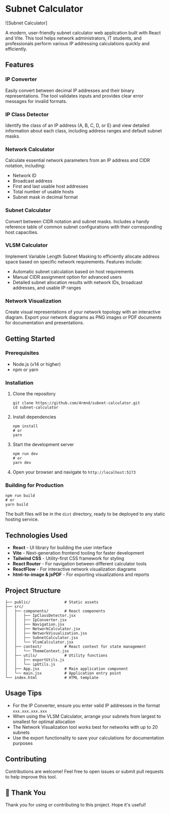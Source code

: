 # Subnet Calculator

![Subnet Calculator]

A modern, user-friendly subnet calculator web application built with React and Vite. This tool helps network administrators, IT students, and professionals perform various IP addressing calculations quickly and efficiently.

## Features

### IP Converter
Easily convert between decimal IP addresses and their binary representations. The tool validates inputs and provides clear error messages for invalid formats.

### IP Class Detector
Identify the class of an IP address (A, B, C, D, or E) and view detailed information about each class, including address ranges and default subnet masks.

### Network Calculator
Calculate essential network parameters from an IP address and CIDR notation, including:
- Network ID
- Broadcast address
- First and last usable host addresses
- Total number of usable hosts
- Subnet mask in decimal format

### Subnet Calculator
Convert between CIDR notation and subnet masks. Includes a handy reference table of common subnet configurations with their corresponding host capacities.

### VLSM Calculator
Implement Variable Length Subnet Masking to efficiently allocate address space based on specific network requirements. Features include:
- Automatic subnet calculation based on host requirements
- Manual CIDR assignment option for advanced users
- Detailed subnet allocation results with network IDs, broadcast addresses, and usable IP ranges

### Network Visualization
Create visual representations of your network topology with an interactive diagram. Export your network diagrams as PNG images or PDF documents for documentation and presentations.

## Getting Started

### Prerequisites
- Node.js (v14 or higher)
- npm or yarn

### Installation

1. Clone the repository
   ```
   git clone https://github.com/4rmnd/subnet-calculator.git
   cd subnet-calculator
   ```

2. Install dependencies
   ```
   npm install
   # or
   yarn
   ```

3. Start the development server
   ```
   npm run dev
   # or
   yarn dev
   ```

4. Open your browser and navigate to `http://localhost:5173`

### Building for Production

```
npm run build
# or
yarn build
```

The built files will be in the `dist` directory, ready to be deployed to any static hosting service.

## Technologies Used

- **React** - UI library for building the user interface
- **Vite** - Next-generation frontend tooling for faster development
- **Tailwind CSS** - Utility-first CSS framework for styling
- **React Router** - For navigation between different calculator tools
- **ReactFlow** - For interactive network visualization diagrams
- **html-to-image & jsPDF** - For exporting visualizations and reports

## Project Structure

```
├── public/               # Static assets
├── src/
│   ├── components/       # React components
│   │   ├── IpClassDetector.jsx
│   │   ├── IpConverter.jsx
│   │   ├── Navigation.jsx
│   │   ├── NetworkCalculator.jsx
│   │   ├── NetworkVisualization.jsx
│   │   ├── SubnetCalculator.jsx
│   │   └── VlsmCalculator.jsx
│   ├── context/          # React context for state management
│   │   └── ThemeContext.jsx
│   ├── utils/            # Utility functions
│   │   ├── exportUtils.js
│   │   └── ipUtils.js
│   ├── App.jsx           # Main application component
│   └── main.jsx          # Application entry point
└── index.html            # HTML template
```

## Usage Tips

- For the IP Converter, ensure you enter valid IP addresses in the format `xxx.xxx.xxx.xxx`
- When using the VLSM Calculator, arrange your subnets from largest to smallest for optimal allocation
- The Network Visualization tool works best for networks with up to 20 subnets
- Use the export functionality to save your calculations for documentation purposes

## Contributing

Contributions are welcome! Feel free to open issues or submit pull requests to help improve this tool.

## 🙏 Thank You

Thank you for using or contributing to this project. Hope it's useful!
